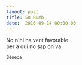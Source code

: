 ```yaml
---
layout: post
title: 58 Rumb
date:  2016-09-14 00:00:00
---
```


No n'hi ha vent favorable<br />
per a qui no sap on va.<br />

<small>Sèneca</small>
